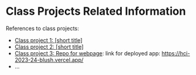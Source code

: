 # Class Projects Related Information

References to class projects:

- [Class project 1: [short title]](/class-projects/class-project-1/)
- [Class project 2: [short title]](/class-projects/class-project-2/)
- [Class project 3: Repo for webpage](/semester_project/): link for deployed app: https://hci-2023-24-blush.vercel.app/
- ...
